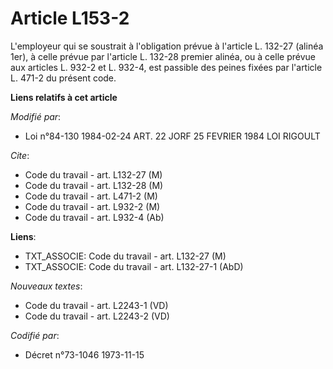 # Article L153-2

L'employeur qui se soustrait à l'obligation prévue à l'article L. 132-27 (alinéa 1er), à celle prévue par l'article L. 132-28
premier alinéa, ou à celle prévue aux articles L. 932-2 et L. 932-4, est passible des peines fixées par l'article L. 471-2 du
présent code.

**Liens relatifs à cet article**

_Modifié par_:

  - Loi n°84-130 1984-02-24 ART. 22 JORF 25 FEVRIER 1984 LOI RIGOULT

_Cite_:

  - Code du travail - art. L132-27 (M)
  - Code du travail - art. L132-28 (M)
  - Code du travail - art. L471-2 (M)
  - Code du travail - art. L932-2 (M)
  - Code du travail - art. L932-4 (Ab)

**Liens**:

  - TXT_ASSOCIE: Code du travail - art. L132-27 (M)
  - TXT_ASSOCIE: Code du travail - art. L132-27-1 (AbD)

_Nouveaux textes_:

  - Code du travail - art. L2243-1 (VD)
  - Code du travail - art. L2243-2 (VD)

_Codifié par_:

  - Décret n°73-1046 1973-11-15
